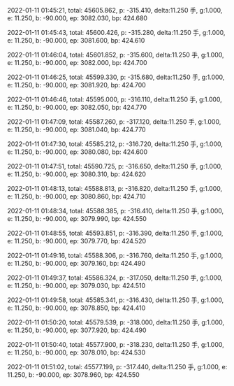 2022-01-11 01:45:21, total: 45605.862, p: -315.410, delta:11.250 手, g:1.000, e: 11.250, b: -90.000, ep: 3082.030, bp: 424.680

2022-01-11 01:45:43, total: 45600.426, p: -315.280, delta:11.250 手, g:1.000, e: 11.250, b: -90.000, ep: 3081.600, bp: 424.610

2022-01-11 01:46:04, total: 45601.852, p: -315.600, delta:11.250 手, g:1.000, e: 11.250, b: -90.000, ep: 3082.000, bp: 424.700

2022-01-11 01:46:25, total: 45599.330, p: -315.680, delta:11.250 手, g:1.000, e: 11.250, b: -90.000, ep: 3081.920, bp: 424.700

2022-01-11 01:46:46, total: 45595.000, p: -316.110, delta:11.250 手, g:1.000, e: 11.250, b: -90.000, ep: 3082.050, bp: 424.770

2022-01-11 01:47:09, total: 45587.260, p: -317.120, delta:11.250 手, g:1.000, e: 11.250, b: -90.000, ep: 3081.040, bp: 424.770

2022-01-11 01:47:30, total: 45585.212, p: -316.720, delta:11.250 手, g:1.000, e: 11.250, b: -90.000, ep: 3080.080, bp: 424.600

2022-01-11 01:47:51, total: 45590.725, p: -316.650, delta:11.250 手, g:1.000, e: 11.250, b: -90.000, ep: 3080.310, bp: 424.620

2022-01-11 01:48:13, total: 45588.813, p: -316.820, delta:11.250 手, g:1.000, e: 11.250, b: -90.000, ep: 3080.860, bp: 424.710

2022-01-11 01:48:34, total: 45588.385, p: -316.410, delta:11.250 手, g:1.000, e: 11.250, b: -90.000, ep: 3079.990, bp: 424.550

2022-01-11 01:48:55, total: 45593.851, p: -316.390, delta:11.250 手, g:1.000, e: 11.250, b: -90.000, ep: 3079.770, bp: 424.520

2022-01-11 01:49:16, total: 45588.306, p: -316.760, delta:11.250 手, g:1.000, e: 11.250, b: -90.000, ep: 3079.160, bp: 424.490

2022-01-11 01:49:37, total: 45586.324, p: -317.050, delta:11.250 手, g:1.000, e: 11.250, b: -90.000, ep: 3079.030, bp: 424.510

2022-01-11 01:49:58, total: 45585.341, p: -316.430, delta:11.250 手, g:1.000, e: 11.250, b: -90.000, ep: 3078.850, bp: 424.410

2022-01-11 01:50:20, total: 45579.539, p: -318.000, delta:11.250 手, g:1.000, e: 11.250, b: -90.000, ep: 3077.920, bp: 424.490

2022-01-11 01:50:40, total: 45577.900, p: -318.230, delta:11.250 手, g:1.000, e: 11.250, b: -90.000, ep: 3078.010, bp: 424.530

2022-01-11 01:51:02, total: 45577.199, p: -317.440, delta:11.250 手, g:1.000, e: 11.250, b: -90.000, ep: 3078.960, bp: 424.550